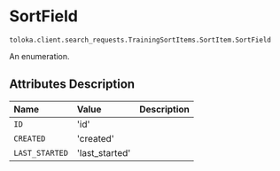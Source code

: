 # SortField
`toloka.client.search_requests.TrainingSortItems.SortItem.SortField`

An enumeration.

## Attributes Description

| Name | Value | Description |
| :------| :-----------| :----------| 
`ID`|'id'|<p></p>
`CREATED`|'created'|<p></p>
`LAST_STARTED`|'last_started'|<p></p>
